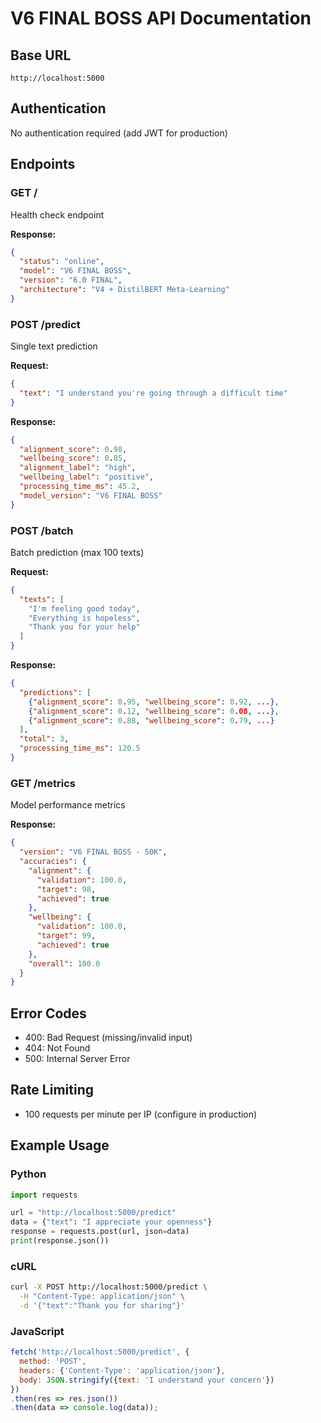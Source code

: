 # V6 FINAL BOSS API Documentation

## Base URL
```
http://localhost:5000
```

## Authentication
No authentication required (add JWT for production)

## Endpoints

### GET /
Health check endpoint

**Response:**
```json
{
  "status": "online",
  "model": "V6 FINAL BOSS",
  "version": "6.0 FINAL",
  "architecture": "V4 + DistilBERT Meta-Learning"
}
```

### POST /predict
Single text prediction

**Request:**
```json
{
  "text": "I understand you're going through a difficult time"
}
```

**Response:**
```json
{
  "alignment_score": 0.98,
  "wellbeing_score": 0.85,
  "alignment_label": "high",
  "wellbeing_label": "positive",
  "processing_time_ms": 45.2,
  "model_version": "V6 FINAL BOSS"
}
```

### POST /batch
Batch prediction (max 100 texts)

**Request:**
```json
{
  "texts": [
    "I'm feeling good today",
    "Everything is hopeless",
    "Thank you for your help"
  ]
}
```

**Response:**
```json
{
  "predictions": [
    {"alignment_score": 0.95, "wellbeing_score": 0.92, ...},
    {"alignment_score": 0.12, "wellbeing_score": 0.08, ...},
    {"alignment_score": 0.88, "wellbeing_score": 0.79, ...}
  ],
  "total": 3,
  "processing_time_ms": 120.5
}
```

### GET /metrics
Model performance metrics

**Response:**
```json
{
  "version": "V6 FINAL BOSS - 50K",
  "accuracies": {
    "alignment": {
      "validation": 100.0,
      "target": 98,
      "achieved": true
    },
    "wellbeing": {
      "validation": 100.0,
      "target": 99,
      "achieved": true
    },
    "overall": 100.0
  }
}
```

## Error Codes
- 400: Bad Request (missing/invalid input)
- 404: Not Found
- 500: Internal Server Error

## Rate Limiting
- 100 requests per minute per IP (configure in production)

## Example Usage

### Python
```python
import requests

url = "http://localhost:5000/predict"
data = {"text": "I appreciate your openness"}
response = requests.post(url, json=data)
print(response.json())
```

### cURL
```bash
curl -X POST http://localhost:5000/predict \
  -H "Content-Type: application/json" \
  -d '{"text":"Thank you for sharing"}'
```

### JavaScript
```javascript
fetch('http://localhost:5000/predict', {
  method: 'POST',
  headers: {'Content-Type': 'application/json'},
  body: JSON.stringify({text: 'I understand your concern'})
})
.then(res => res.json())
.then(data => console.log(data));
```

